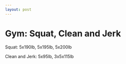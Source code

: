 ```yaml
---
layout: post
---
```


# Gym: Squat, Clean and Jerk

Squat: 5x190lb, 5x195lb, 5x200lb

Clean and Jerk: 5x95lb, 3x5x115lb
